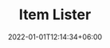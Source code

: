---
title: "Item Lister"
date: 2022-01-01T12:14:34+06:00
image: "images/portfolio/itemlister.JPG"
categories: ["web design", "web development"]
description: "Item Lister is used to add and list the items dynamically."
draft: false
project_info:
- name: "Item Lister"
  icon: "fas fa-user"
  content: "Boopalan S"
- name: "Link"
  icon: "fas fa-link"
  content: "https://codepen.io/boopalan002/pen/MWrbmer"
---